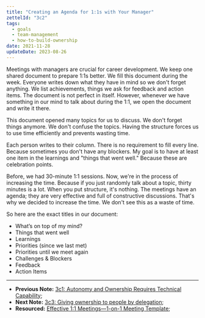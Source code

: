 ```yaml
---
title: "Creating an Agenda for 1:1s with Your Manager"
zettelId: "3c2"
tags:
  - goals
  - team-management
  - how-to-build-ownership
date: 2021-11-28
updateDate: 2023-08-26
---
```


Meetings with managers are crucial for career development. We keep one shared document to prepare 1:1s better. We fill this document during the week. Everyone writes down what they have in mind so we don't forget anything. We list achievements, things we ask for feedback and action items. The document is not perfect in itself. However, whenever we have something in our mind to talk about during the 1:1, we open the document and write it there.

This document opened many topics for us to discuss. We don't forget things anymore. We don't confuse the topics. Having the structure forces us to use time efficiently and prevents wasting time.

Each person writes to their column. There is no requirement to fill every line. Because sometimes you don't have any blockers. My goal is to have at least one item in the learnings and "things that went well." Because these are celebration points.

Before, we had 30-minute 1:1 sessions. Now, we're in the process of increasing the time. Because if you just randomly talk about a topic, thirty minutes is a lot. When you put structure, it's nothing. The meetings have an agenda; they are very effective and full of constructive discussions. That's why we decided to increase the time. We don't see this as a waste of time.

So here are the exact titles in our document:

- What’s on top of my mind?
- Things that went well
- Learnings
- Priorities (since we last met)
- Priorities until we meet again
- Challenges & Blockers
- Feedback
- Action Items

---

- **Previous Note:** [3c1: Autonomy and Ownership Requires Technical Capability](/notes/3c1/);
- **Next Note:** [3c3: Giving ownership to people by delegation](/notes/3c3/);
- **Resourced:** [Effective 1:1 Meetings—1-on-1 Meeting Template](/effective-1-1-meetings-one-on-one-meeting-template/);
